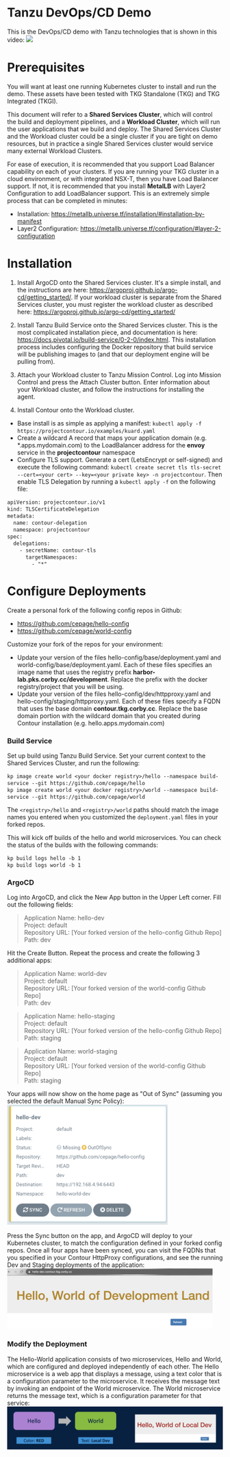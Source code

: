 # Tanzu DevOps/CD Demo

This is the DevOps/CD demo with Tanzu technologies that is shown in this video: 
[![](http://img.youtube.com/vi/jRBGQ3Jhrgw/0.jpg)](http://www.youtube.com/watch?v=jRBGQ3Jhrgw "CI/CD and DevOps with Tanzu")

# Prerequisites

You will want at least one running Kubernetes cluster to install and run the demo. These assets have been tested with TKG Standalone (TKG) and TKG Integrated (TKGI).

This document will refer to a **Shared Services Cluster**, which will control the build and deployment pipelines, and a **Workload Cluster**, which will run the user applications that we build and deploy. The Shared Services Cluster and the Workload cluster could be a single cluster if you are tight on demo resources, but in practice a single Shared Services cluster would service many external Workload Clusters.

For ease of execution, it is recommended that you support Load Balancer capability on each of your clusters. If you are running your TKG cluster in a cloud environment, or with integrated NSX-T, then you have Load Balancer support. If not, it is recommended that you install **MetalLB** with Layer2 Configuration to add LoadBalancer support. This is an extremely simple process that can be completed in minutes:
* Installation: https://metallb.universe.tf/installation/#installation-by-manifest
* Layer2 Configuration: https://metallb.universe.tf/configuration/#layer-2-configuration

# Installation

1. Install ArgoCD onto the Shared Services cluster. It's a simple install, and the instructions are here: https://argoproj.github.io/argo-cd/getting_started/. If your workload cluster is separate from the Shared Services cluster, you must register the workload cluster as described here: https://argoproj.github.io/argo-cd/getting_started/

2. Install Tanzu Build Service onto the Shared Services cluster. This is the most complicated installation piece, and documentation is here: https://docs.pivotal.io/build-service/0-2-0/index.html. This installation process includes configuring the Docker repository that build service will be publishing images to (and that our deployment engine will be pulling from).

3. Attach your Workload cluster to Tanzu Mission Control. Log into Mission Control and press the Attach Cluster button. Enter information about your Workload cluster, and follow the instructions for installing the agent.

4. Install Contour onto the Workload cluster.
* Base install is as simple as applying a manifest: ``kubectl apply -f https://projectcontour.io/examples/kuard.yaml``
* Create a wildcard A record that maps your application domain (e.g. *.apps.mydomain.com) to the LoadBalancer address for the **envoy** service in the **projectcontour** namespace
* Configure TLS support. Generate a cert (LetsEncrypt or self-signed) and execute the following command: ``kubectl create secret tls tls-secret --cert=<your cert> --key=<your private key> -n projectcontour``. Then enable TLS Delegation by running a ``kubectl apply -f`` on the following file:
```
apiVersion: projectcontour.io/v1
kind: TLSCertificateDelegation
metadata:
  name: contour-delegation
  namespace: projectcontour
spec:
  delegations:
    - secretName: contour-tls
      targetNamespaces:
        - "*"
```

# Configure Deployments

Create a personal fork of the following config repos in Github:
* https://github.com/cepage/hello-config
* https://github.com/cepage/world-config

Customize your fork of the repos for your environment:
* Update your version of the files hello-config/base/deployment.yaml and world-config/base/deployment.yaml. Each of these files specifies an image name that uses the registry prefix **harbor-lab.pks.corby.cc/development**. Replace the prefix with the docker registry/project that you will be using.
* Update your version of the files hello-config/dev/httpproxy.yaml and hello-config/staging/httpproxy.yaml. Each of these files specify a FQDN that uses the base domain **contour.tkg.corby.cc**. Replace the base domain portion with the wildcard domain that you created during Contour installation (e.g. hello.apps.mydomain.com)

### Build Service

Set up build using Tanzu Build Service. Set your current context to the Shared Services Cluster, and run the following:
```
kp image create world <your docker registry>/hello --namespace build-service --git https://github.com/cepage/hello
kp image create world <your docker registry>/world --namespace build-service --git https://github.com/cepage/world
```
The ``<registry>/hello`` and ``<registry>/world`` paths should match the image names you entered when you customized the ``deployment.yaml`` files in your forked repos.

This will kick off builds of the hello and world microservices. You can check the status of the builds with the following commands:
```
kp build logs hello -b 1
kp build logs world -b 1
```

### ArgoCD

Log into ArgoCD, and click the New App button in the Upper Left corner. Fill out the following fields:
> Application Name: hello-dev<br>
> Project: default<br>
> Repository URL: [Your forked version of the hello-config Github Repo]<br>
> Path: dev<br>

Hit the Create Button. Repeat the process and create the following 3 additional apps:

> Application Name: world-dev<br>
> Project: default<br>
> Repository URL: [Your forked version of the world-config Github Repo]<br>
> Path: dev<br>

> Application Name: hello-staging<br>
> Project: default<br>
> Repository URL: [Your forked version of the hello-config Github Repo]<br>
> Path: staging<br>

> Application Name: world-staging<br>
> Project: default<br>
> Repository URL: [Your forked version of the world-config Github Repo]<br>
> Path: staging<br>

Your apps will now show on the home page as "Out of Sync" (assuming you selected the default Manual Sync Policy):<br>
<img src="https://raw.githubusercontent.com/cepage/tanzu-cd-demo/master/images/argo-out-of-sync.png" width="375" height="280">

Press the Sync button on the app, and ArgoCD will deploy to your Kubernetes cluster, to match the configuration defined in your forked config repos. Once all four apps have been synced, you can visit the FQDNs that you specified in your Contour HttpProxy configurations, and see the running Dev and Staging deployments of the application:<br>
<img src="https://raw.githubusercontent.com/cepage/tanzu-cd-demo/master/images/hello-dev.png" width="480" height="140">

### Modify the Deployment

The Hello-World application consists of two microservices, Hello and World, which are configured and deployed independently of each other. The Hello microservice is a web app that displays a message, using a text color that is a configuration parameter to the microservice. It receives the message text by invoking an endpoint of the World microservice. The World microservice returns the message text, which is a configuration parameter for that service:
<img src="https://raw.githubusercontent.com/cepage/tanzu-cd-demo/master/images/hello-world.png">

